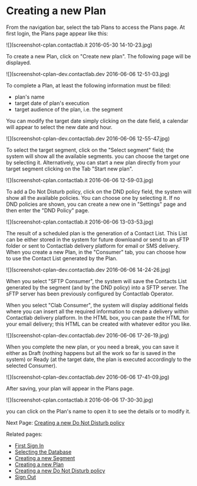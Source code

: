 # Creating a new Plan

From the navigation bar, select the tab Plans to access the Plans page. At first login, the Plans page appear like this:

![](screenshot-cplan.contactlab.it 2016-05-30 14-10-23.jpg)

To create a new Plan, click on "Create new plan". The following page will be displayed.

![](screenshot-cplan-dev.contactlab.dev 2016-06-06 12-51-03.jpg)

To complete a Plan, at least the following information must be filled:
* plan's name
* target date of plan's execution
* target audience of the plan, i.e. the segment 

You can modify the target date simply clicking on the date field, a calendar will appear to select the new date and hour.

![](screenshot-cplan-dev.contactlab.dev 2016-06-06 12-55-47.jpg)


To select the target segment, click on the "Select segment" field; the system will show all the available segments. you can choose the target one by selecting it. Alternatively, you can start a new plan directly from your target segment clicking on the Tab "Start new plan".

![](screenshot-cplan.contactlab.it 2016-06-06 12-59-03.jpg)

To add a Do Not Disturb policy, click on the DND policy field, the system will show all the available policies. You can choose one by selecting it. If no DND policies are shown, you can create a new one in "Settings" page and then enter the "DND Policy" page.

![](screenshot-cplan.contactlab.it 2016-06-06 13-03-53.jpg)


The result of a scheduled plan is the generation of a Contact List. This List can be either stored in the system for future downloand or send to an sFTP folder or sent to Contactlab delivery platform for email or SMS delivery. When you create a new Plan, in the "Consumer" tab, you can choose how to use the Contact List generated by the Plan.

![](screenshot-cplan-dev.contactlab.dev 2016-06-06 14-24-26.jpg)


When you select "SFTP Consumer", the system will save the Contacts List generated by the segment (and by the DND policy) into a SFTP server. The sFTP server has been previously configured by Contactlab Operator.

When you select "Clab Consumer", the system will display additional fields where you can insert all the required information to create a delivery within Contactlab delivery platform. In the HTML box, you can paste the HTML for your email delivery; this HTML can be created with whatever editor you like.

![](screenshot-cplan-dev.contactlab.dev 2016-06-06 17-26-19.jpg)

When you complete the new plan, or you need a break, you can save it either as Draft (nothing happens but all the work so far is saved in the system) or Ready (at the target date, the plan is executed accordingly to the selected Consumer).

![](screenshot-cplan-dev.contactlab.dev 2016-06-06 17-41-09.jpg)


After saving, your plan will appear in the Plans page.

![](screenshot-cplan.contactlab.it 2016-06-06 17-30-30.jpg)

you can click on the Plan's name to open it to see the details or to modify it.

Next Page: [Creating a new Do Not Disturb policy](creating_a_new_do_not_disturb_policy.md)

Related pages:
* [First Sign In](first_sign_in.md) 
* [Selecting the Database](selecting_the_database.md)
* [Creating a new Segment](creating_a_new_segment.md)
* [Creating a new Plan](creating_a_new_plan.md)
* [Creating a new Do Not Disturb policy](creating_a_new_do_not_disturb_policy.md)
* [Sign Out](sign_out.md)